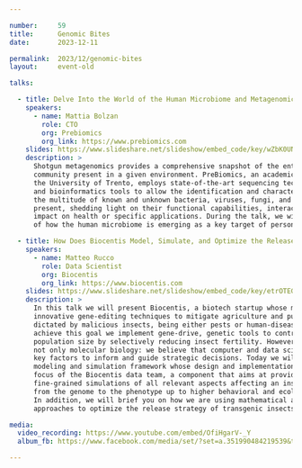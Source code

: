 ```yaml
---

number:     59
title:      Genomic Bites
date:       2023-12-11

permalink:  2023/12/genomic-bites
layout:     event-old

talks:

  - title: Delve Into the World of the Human Microbiome and Metagenomics
    speakers:
      - name: Mattia Bolzan
        role: CTO
        org: Prebiomics
        org_link: https://www.prebiomics.com
    slides: https://www.slideshare.net/slideshow/embed_code/key/wZbK0UN0IePp3I
    description: >
      Shotgun metagenomics provides a comprehensive snapshot of the entire microbial
      community present in a given environment. PreBiomics, an academic start-up of
      the University of Trento, employs state-of-the-art sequencing technologies
      and bioinformatics tools to allow the identification and characterization of
      the multitude of known and unknown bacteria, viruses, fungi, and other microorganisms
      present, shedding light on their functional capabilities, interactions, and potential
      impact on health or specific applications. During the talk, we will see an example
      of how the human microbiome is emerging as a key target of personalized medicine.

  - title: How Does Biocentis Model, Simulate, and Optimize the Release of Gene-Drive Insects?
    speakers:
      - name: Matteo Rucco
        role: Data Scientist
        org: Biocentis
        org_link: https://www.biocentis.com
    slides: https://www.slideshare.net/slideshow/embed_code/key/etrOTEGMy36MoS
    description: >
      In this talk we will present Biocentis, a biotech startup whose mission is to apply
      innovative gene-editing techniques to mitigate agriculture and public health issues
      dictated by malicious insects, being either pests or human-disease vectors. To
      achieve this goal we implement gene-drive, genetic tools to control the insect
      population size by selectively reducing insect fertility. However, Biocentis is
      not only molecular biology: we believe that computer and data science represent
      key factors to inform and guide strategic decisions. Today we will present the
      modeling and simulation framework whose design and implementation are the current
      focus of the Biocentis data team, a component that aims at providing accurate and
      fine-grained simulations of all relevant aspects affecting an insect life cycle:
      from the genome to the phenotype up to higher behavioral and ecological implications.
      In addition, we will brief you on how we are using mathematical and data-driven
      approaches to optimize the release strategy of transgenic insects.

media:
  video_recording: https://www.youtube.com/embed/OfiHgarV-_Y
  album_fb: https://www.facebook.com/media/set/?set=a.351990484219539&type=3

---
```

